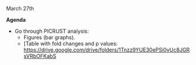 March 27th

**Agenda**
- Go through PICRUST analysis:
   - Figures (bar graphs).
   - [Table with fold changes and p values: https://drive.google.com/drive/folders/1Tnzz9YUE30ePSi0yUc8JGRsVRbOFKabS
